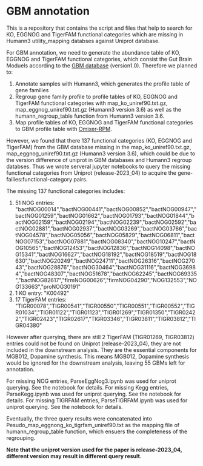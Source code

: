 # GBM annotation
This is a repository that contains the script and files that help to search for KO, EGGNOG and TigerFAM functional categories which are missing in Humann3 utility_mapping databses against Uniprot database.


For GBM annotation, we need to generate the abundance table of KO, EGGNOG and TigerFAM functional categories, which consist the Gut Brain Moduels according to the [GBM database](https://raeslab.org/software/gbms.html) (version1.0). Therefore we planned to:
1. Annotate samples with Humann3, which generates the profile table of gene families
2. Regroup gene family profile to profile tables of KO, EGGNOG and TigerFAM functional categories with map_ko_uniref90.txt.gz, map_eggnog_uniref90.txt.gz (Humann3 version 3.6) as well as the humann_regroup_table function from Humann3 version 3.6.
3. Map profile tables of KO, EGGNOG and TigerFAM functional categories to GBM profile table with [Omixer-RPM](https://github.com/raeslab/omixer-rpm).


However, we found that there 137 functional categories (KO, EGGNOG and TigerFAM) from the GBM database missing in the map_ko_uniref90.txt.gz, map_eggnog_uniref90.txt.gz (Humann3 version 3.6), which could be due to the version difference of uniprot in GBM databases and Humann3 regroup databses. Thus we wrote serveral jupyter notebooks to query the missing functional categories from Uniprot (release-2023_04) to acquire the gene-failies:functional-category pairs.


The missing 137 functional categories includes:

1. 51 NOG entries: "bactNOG00014","bactNOG00441","bactNOG00852","bactNOG00947","bactNOG01259","bactNOG01662","bactNOG01793","bactNOG01844","bactNOG02159","bactNOG02194","bactNOG02239","bactNOG02592","bactNOG02881","bactNOG02937","bactNOG03269","bactNOG03766","bactNOG04578","bactNOG05056","bactNOG05829","bactNOG06811","bactNOG07153","bactNOG07881","bactNOG08340","bactNOG10247","bactNOG10565","bactNOG12453","bactNOG12836","bactNOG14098","bactNOG15341","bactNOG16627","bactNOG18192","bactNOG18519","bactNOG18630","bactNOG20249","bactNOG24711","bactNOG26316","bactNOG27043","bactNOG28876","bactNOG30464","bactNOG31116","bactNOG36984","bactNOG48307","bactNOG51678","bactNOG62245","bactNOG69335","bactNOG82617","firmNOG00626","firmNOG04290","NOG132553","NOG133663","proNOG30191"
2. 1 KO entry: "K00492"
3. 17 TigerFAM entries: "TIGR00078","TIGR00541","TIGR00550","TIGR00551","TIGR00552","TIGR01034","TIGR01122","TIGR01123","TIGR01269","TIGR01350","TIGR02422","TIGR02423","TIGR02617","TIGR03346","TIGR03811","TIGR03812","TIGR04380"

However after querying, there are still 2 TigerFAM (TIGR01269, TIGR03812) entries could not be found on Uniprot (release-2023_04), they are not included in the downstream analysis. They are the essential components for MGB012, Dopamine synthesis. This means MGB012, Dopamine synthesis would be ignored for the downstream analysis, leaving 55 GBMs left for annotation.


For missing NOG entries, ParseEggNog3.ipynb was used for uniprot querying. See the notebook for details. 
For missing Kegg entries, ParseKegg.ipynb was used for uniprot querying. See the notebook for details. 
For missing TIGRFAM entries, ParseTIGRFAM.ipynb was used for uniprot querying. See the notebook for details.


Eventually, the three query results were concatenated into Pesudo_map_eggnong_ko_tigrfam_uniref90.txt as the mapping file of humann_regroup_table function, which ensuers the completeness of the regrouping.


**Note that the uniprot version used for the paper is release-2023_04, different version may result in different query result.**